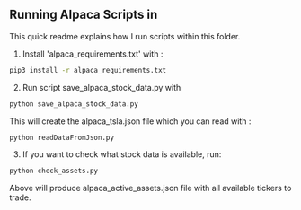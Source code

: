 ## Running Alpaca Scripts in

This quick readme explains how I run scripts within this folder.

1. Install 'alpaca_requirements.txt' with :

```bash
pip3 install -r alpaca_requirements.txt
```

2. Run script save_alpaca_stock_data.py with

```bash
python save_alpaca_stock_data.py
```

This will create the alpaca_tsla.json file which you can read with :

```bash
python readDataFromJson.py
```

3. If you want to check what stock data is available, run:

```bash
python check_assets.py
```

Above will produce alpaca_active_assets.json file with all available tickers to trade.
